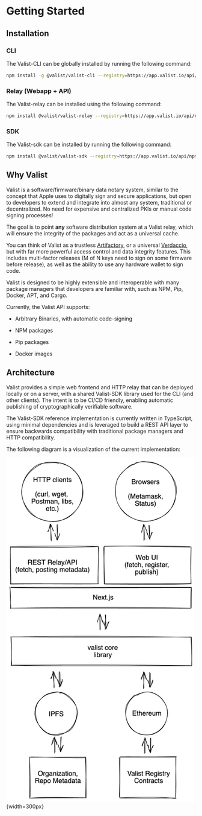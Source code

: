 # Getting Started


## Installation

### CLI

The Valist-CLI can be globally installed by running the following command:

```bash
npm install -g @valist/valist-cli --registry=https://app.valist.io/api/npm
```

### Relay (Webapp + API)

The Valist-relay can be installed using the following command:

```bash
npm install @valist/valist-relay --registry=https://app.valist.io/api/npm
```

### SDK

The Valist-sdk can be installed by running the following command:

```bash
npm install @valist/valist-sdk --registry=https://app.valist.io/api/npm
```
## Why Valist

Valist is a software/firmware/binary data notary system, similar to the concept that Apple uses to digitally sign and secure applications, but open to developers to extend and integrate into almost any system, traditional or decentralized. No need for expensive and centralized PKIs or manual code signing processes!

The goal is to point **any** software distribution system at a Valist relay, which will ensure the integrity of the packages and act as a universal cache.

You can think of Valist as a trustless [Artifactory](https://jfrog.com/artifactory/), or a universal [Verdaccio](https://verdaccio.org/), but with far more powerful access control and data integrity features. This includes multi-factor releases (M of N keys need to sign on some firmware before release), as well as the ability to use any hardware wallet to sign code.

Valist is designed to be highly extensible and interoperable with many package managers that developers are familiar with, such as NPM, Pip, Docker, APT, and Cargo.

Currently, the Valist API supports:

* Arbitrary Binaries, with automatic code-signing

* NPM packages

* Pip packages

* Docker images

## Architecture

Valist provides a simple web frontend and HTTP relay that can be deployed locally or on a server, with a shared Valist-SDK library used for the CLI (and other clients). The intent is to be CI/CD friendly, enabling automatic publishing of cryptographically verifiable software.

The Valist-SDK reference implementation is currently written in TypeScript, using minimal dependencies and is leveraged to build a REST API layer to ensure backwards compatibility with traditional package managers and HTTP compatibility.

The following diagram is a visualization of the current implementation:

![Valist Architecture](img/current-implementation.png){width=300px}
